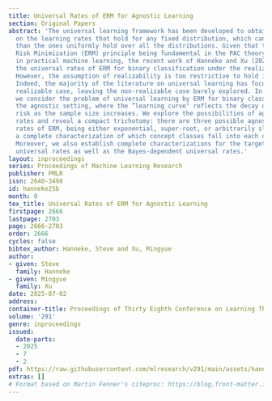 ```yaml
---
title: Universal Rates of ERM for Agnostic Learning
section: Original Papers
abstract: 'The universal learning framework has been developed to obtain guarantees
  on the learning rates that hold for any fixed distribution, which can be much faster
  than the ones uniformly hold over all the distributions. Given that the Empirical
  Risk Minimization (ERM) principle being fundamental in the PAC theory and ubiquitous
  in practical machine learning, the recent work of Hanneke and Xu (2024) studied
  the universal rates of ERM for binary classification under the realizable setting.
  However, the assumption of realizability is too restrictive to hold in practice.
  Indeed, the majority of the literature on universal learning has focused on the
  realizable case, leaving the non-realizable case barely explored. In this paper,
  we consider the problem of universal learning by ERM for binary classification under
  the agnostic setting, where the ”learning curve" reflects the decay of the excess
  risk as the sample size increases. We explore the possibilities of agnostic universal
  rates and reveal a compact trichotomy: there are three possible agnostic universal
  rates of ERM, being either exponential, super-root, or arbitrarily slow. We provide
  a complete characterization of which concept classes fall into each of these categories.
  Moreover, we also establish complete characterizations for the target-dependent
  universal rates as well as the Bayes-dependent universal rates.'
layout: inproceedings
series: Proceedings of Machine Learning Research
publisher: PMLR
issn: 2640-3498
id: hanneke25b
month: 0
tex_title: Universal Rates of ERM for Agnostic Learning
firstpage: 2666
lastpage: 2703
page: 2666-2703
order: 2666
cycles: false
bibtex_author: Hanneke, Steve and Xu, Mingyue
author:
- given: Steve
  family: Hanneke
- given: Mingyue
  family: Xu
date: 2025-07-02
address:
container-title: Proceedings of Thirty Eighth Conference on Learning Theory
volume: '291'
genre: inproceedings
issued:
  date-parts:
  - 2025
  - 7
  - 2
pdf: https://raw.githubusercontent.com/mlresearch/v291/main/assets/hanneke25b/hanneke25b.pdf
extras: []
# Format based on Martin Fenner's citeproc: https://blog.front-matter.io/posts/citeproc-yaml-for-bibliographies/
---
```

